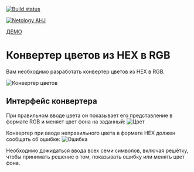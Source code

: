 [![Build status](https://ci.appveyor.com/api/projects/status/i8e5kao75wd29upg/branch/main?svg=true)](https://ci.appveyor.com/project/natalia-smyslova/hex2rgb/branch/main)

[![Netology AHJ](https://github.com/natalia-smyslova/hex2rgb/actions/workflows/web.yml/badge.svg)](https://github.com/natalia-smyslova/hex2rgb/actions/workflows/web.yml)

[ДЕМО](https://natalia-smyslova.github.io/hex2rgb/)

Конвертер цветов из HEX в RGB
===

Вам необходимо разработать конвертер цветов из HEX в RGB.

![Конвертер цветов](https://github.com/natalia-smyslova/ra16-homeworks/raw/master/forms/hex2rgb/assets/preview.png)

## Интерфейс конвертера

При правильном вводе цвета он показывает его представление в формате RGB и меняет цвет фона на заданный:
![Цвет](https://github.com/natalia-smyslova/ra16-homeworks/raw/master/forms/hex2rgb/assets/color.png)

Конвертер при вводе неправильного цвета в формате HEX должен сообщать об ошибке:
![Ошибка](https://github.com/natalia-smyslova/ra16-homeworks/raw/master/forms/hex2rgb/assets/error.png)

Необходимо дожидаться ввода всех семи символов, включая решётку, чтобы принимать решение о том, показывать ошибку или менять цвет фона.
